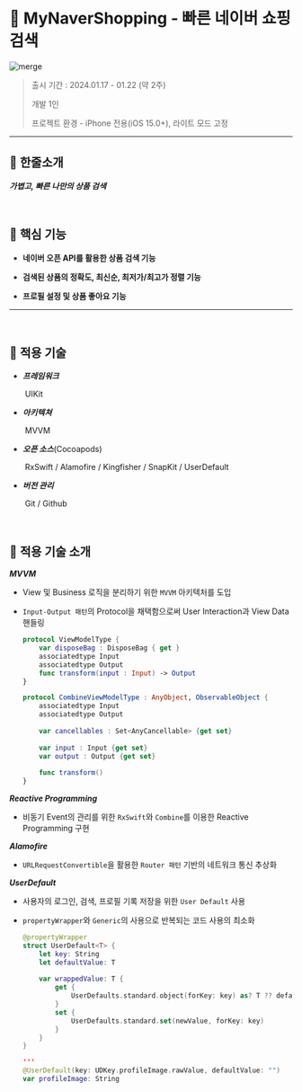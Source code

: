 # 🔎 **MyNaverShopping - 빠른 네이버 쇼핑 검색**

![merge](https://github.com/Jin0331/MyNaverShopping/assets/42958809/4339dc66-1b1f-492d-b8be-4f20f151ed30)

> 출시 기간 : 2024.01.17 - 01.22 (약 2주)
>
> 개발 1인
>
> 프로젝트 환경 - iPhone 전용(iOS 15.0+), 라이트 모드 고정

---

## 🔎 **한줄소개**

***가볍고, 빠른 나만의 상품 검색***

<br>

## 🔎 **핵심 기능**

* **네이버 오픈 API를 활용한 상품 검색 기능**

* **검색된 상품의 정확도, 최신순, 최저가/최고가 정렬 기능**

* **프로필 설정 및 상품 좋아요 기능**

* ****

<br>


## 🔎 **적용 기술**

* ***프레임워크***

  ​	UIKit

* ***아키텍쳐***

  ​	MVVM

* ***오픈 소스***(Cocoapods)

  ​	RxSwift / Alamofire / Kingfisher / SnapKit / UserDefault

* ***버전 관리***

  ​	Git / Github

<br>

## 🔎 **적용 기술 소개**

***MVVM***

* View 및 Business 로직을 분리하기 위한 `MVVM` 아키텍처를 도입

* `Input-Output 패턴`의 Protocol을 채택함으로써 User Interaction과 View Data 핸들링

    ```swift
    protocol ViewModelType {
        var disposeBag : DisposeBag { get }
        associatedtype Input
        associatedtype Output
        func transform(input : Input) -> Output
    }

    protocol CombineViewModelType : AnyObject, ObservableObject {
        associatedtype Input
        associatedtype Output
        
        var cancellables : Set<AnyCancellable> {get set}
        
        var input : Input {get set}
        var output : Output {get set}
        
        func transform()
    }
    ```

***Reactive Programming***

* 비동기 Event의 관리를 위한 `RxSwift`와 `Combine`를 이용한 Reactive Programming 구현

***Alamofire***

* `URLRequestConvertible`을 활용한 `Router 패턴` 기반의 네트워크 통신 추상화

***UserDefault***

* 사용자의 로그인, 검색, 프로필 기록 저장을 위한 `User Default` 사용

* `propertyWrapper`와 `Generic`의 사용으로 반복되는 코드 사용의 최소화

  ```swift
  @propertyWrapper
  struct UserDefault<T> {
      let key: String
      let defaultValue: T
      
      var wrappedValue: T {
          get {
              UserDefaults.standard.object(forKey: key) as? T ?? defaultValue
          }
          set {
              UserDefaults.standard.set(newValue, forKey: key)
          }
      }
  }
  
  '''
  @UserDefault(key: UDKey.profileImage.rawValue, defaultValue: "")
  var profileImage: String

  ```
